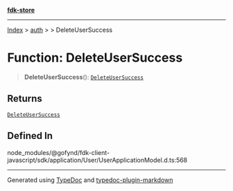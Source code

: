 [**fdk-store**](../../../README.md)
***

[Index](../../../API.md) > [auth](../../README.md) > [<internal>](../README.md) > DeleteUserSuccess

# Function: DeleteUserSuccess

> **DeleteUserSuccess**(): [`DeleteUserSuccess`](../type-aliases/type-alias.DeleteUserSuccess.md)

## Returns

[`DeleteUserSuccess`](../type-aliases/type-alias.DeleteUserSuccess.md)

## Defined In

node\_modules/@gofynd/fdk-client-javascript/sdk/application/User/UserApplicationModel.d.ts:568

***
Generated using [TypeDoc](https://typedoc.org/) and [typedoc-plugin-markdown](https://www.npmjs.com/package/typedoc-plugin-markdown)
